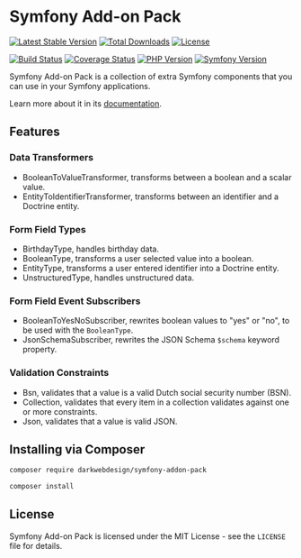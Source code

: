# Symfony Add-on Pack

[![Latest Stable Version](https://poser.pugx.org/darkwebdesign/symfony-addon-pack/v/stable?format=flat)](https://packagist.org/packages/darkwebdesign/symfony-addon-pack)
[![Total Downloads](https://poser.pugx.org/darkwebdesign/symfony-addon-pack/downloads?format=flat)](https://packagist.org/packages/darkwebdesign/symfony-addon-pack)
[![License](https://poser.pugx.org/darkwebdesign/symfony-addon-pack/license?format=flat)](https://packagist.org/packages/darkwebdesign/symfony-addon-pack)

[![Build Status](https://github.com/darkwebdesign/symfony-addon-pack/actions/workflows/build.yaml/badge.svg?branch=7.2)](https://github.com/darkwebdesign/symfony-addon-pack/actions/workflows/build.yaml)
[![Coverage Status](https://codecov.io/gh/darkwebdesign/symfony-addon-pack/branch/7.2/graph/badge.svg)](https://codecov.io/gh/darkwebdesign/symfony-addon-pack)
[![PHP Version](https://img.shields.io/badge/php-8.2%2B-777BB3.svg)](https://php.net/)
[![Symfony Version](https://img.shields.io/badge/symfony-7.2-93C74B.svg)](https://symfony.com/)

Symfony Add-on Pack is a collection of extra Symfony components that you can use in your Symfony applications.

Learn more about it in its [documentation](https://darkwebdesign.github.io/symfony-addon-pack/docs/7.2).

## Features

### Data Transformers

* BooleanToValueTransformer, transforms between a boolean and a scalar value.
* EntityToIdentifierTransformer, transforms between an identifier and a Doctrine entity.

### Form Field Types

* BirthdayType, handles birthday data.
* BooleanType, transforms a user selected value into a boolean.
* EntityType, transforms a user entered identifier into a Doctrine entity.
* UnstructuredType, handles unstructured data.

### Form Field Event Subscribers

* BooleanToYesNoSubscriber, rewrites boolean values to "yes" or "no", to be used with the `BooleanType`.
* JsonSchemaSubscriber, rewrites the JSON Schema `$schema` keyword property.

### Validation Constraints

* Bsn, validates that a value is a valid Dutch social security number (BSN).
* Collection, validates that every item in a collection validates against one or more constraints.
* Json, validates that a value is valid JSON.

## Installing via Composer

```bash
composer require darkwebdesign/symfony-addon-pack
```

```bash
composer install
```

## License

Symfony Add-on Pack is licensed under the MIT License - see the `LICENSE` file for details.
